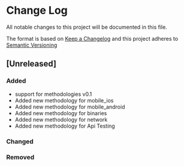 # Change Log
All notable changes to this project will be documented in this file.

The format is based on [Keep a Changelog](http://keepachangelog.com/) and this project adheres to [Semantic Versioning](http://semver.org/)

## [Unreleased]
### Added
- support for methodologies v0.1
- Added new methodology for mobile_ios
- Added new methodology for mobile_android
- Added new methodology for binaries
- Added new methodology for network
- Added new methodology for Api Testing

### Changed

### Removed
